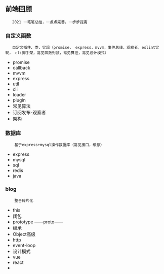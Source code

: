 ## 前端回顾

```	
   2021 一笔笔总结，一点点完善，一步步提高
```

### 自定义函数
~~~~
   自定义插件、类，实现（promise， express，mvvm，事件总线，观察者，eslint实现， cli脚手架，常见函数封装，常见算法，常见设计模式）
~~~~
- promise 
- callback
- mvvm
- express
- util
- cli
- loader
- plugin
- 常见算法
- 订阅发布-观察者
- 架构


### 数据库
~~~~
	基于express+mysql操作数据库（常见接口，缓存）
~~~~

- express
- mysql
- sql
- redis
- java


### blog

~~~~
	整合碎片化
~~~~

- this
- 闭包
- prototype ——proto——
- 继承
- Object高级
- http
- event-loop
- 设计模式
- vue
- react
- 